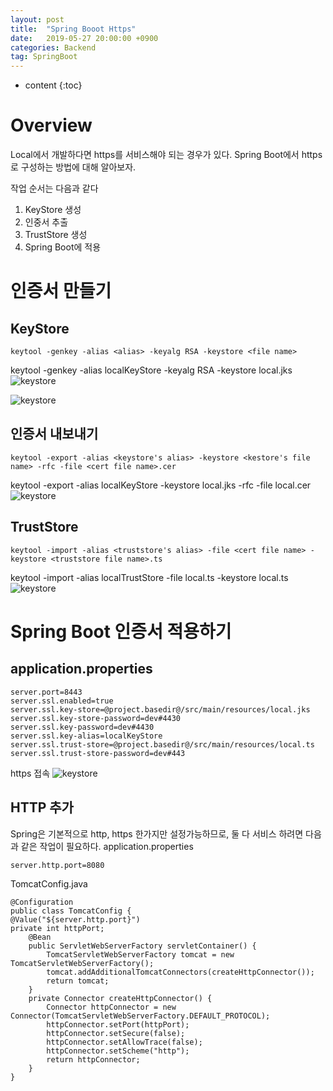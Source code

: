 ```yaml
---
layout: post
title:  "Spring Booot Https"
date:   2019-05-27 20:00:00 +0900
categories: Backend
tag: SpringBoot
---
```


* content
{:toc}


# Overview
Local에서 개발하다면 https를 서비스해야 되는 경우가 있다. Spring Boot에서 https로 구성하는 방법에 대해 알아보자.

작업 순서는 다음과 같다
1. KeyStore 생성
1. 인중서 추출
1. TrustStore 생성
1. Spring Boot에 적용

# 인증서 만들기
## KeyStore
```
keytool -genkey -alias <alias> -keyalg RSA -keystore <file name>
```
keytool -genkey -alias localKeyStore -keyalg RSA -keystore local.jks
![keystore]({{site.url}}/assets/images/2019-05/spring-boot-https-01.png) 

![keystore]({{site.url}}/assets/images/2019-05/spring-boot-https-02.png)  

## 인증서 내보내기
```
keytool -export -alias <keystore's alias> -keystore <kestore's file name> -rfc -file <cert file name>.cer
```
keytool -export -alias localKeyStore -keystore local.jks -rfc -file local.cer
![keystore]({{site.url}}/assets/images/2019-05/spring-boot-https-03.png)  

## TrustStore
```
keytool -import -alias <truststore's alias> -file <cert file name> - keystore <truststore file name>.ts
```
keytool -import -alias localTrustStore -file local.ts -keystore local.ts
![keystore]({{site.url}}/assets/images/2019-05/spring-boot-https-04.png)  

# Spring Boot 인증서 적용하기
## application.properties
```
server.port=8443
server.ssl.enabled=true
server.ssl.key-store=@project.basedir@/src/main/resources/local.jks
server.ssl.key-store-password=dev#4430
server.ssl.key-password=dev#4430
server.ssl.key-alias=localKeyStore
server.ssl.trust-store=@project.basedir@/src/main/resources/local.ts
server.ssl.trust-store-password=dev#443
```
https 접속
![keystore]({{site.url}}/assets/images/2019-05/spring-boot-https-05.png)  

## HTTP 추가
Spring은 기본적으로 http, https 한가지만 설정가능하므로, 둘 다 서비스 하려면 다음과 같은 작업이 필요하다.
application.properties
```
server.http.port=8080
```

TomcatConfig.java
```
@Configuration
public class TomcatConfig {
@Value("${server.http.port}")
private int httpPort;
    @Bean
    public ServletWebServerFactory servletContainer() {
        TomcatServletWebServerFactory tomcat = new TomcatServletWebServerFactory();
        tomcat.addAdditionalTomcatConnectors(createHttpConnector());
        return tomcat;
    }
    private Connector createHttpConnector() {
        Connector httpConnector = new Connector(TomcatServletWebServerFactory.DEFAULT_PROTOCOL);
        httpConnector.setPort(httpPort);
        httpConnector.setSecure(false);
        httpConnector.setAllowTrace(false);
        httpConnector.setScheme("http");
        return httpConnector;
    }
}
```


